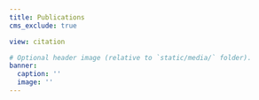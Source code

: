 ```yaml
---
title: Publications
cms_exclude: true

view: citation

# Optional header image (relative to `static/media/` folder).
banner:
  caption: ''
  image: ''
---
```

